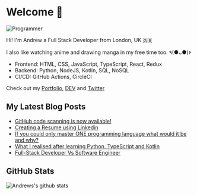 # Welcome 👋

![Programmer](https://res.cloudinary.com/d74fh3kw/image/upload/v1594399766/github_x15mfs.jpg 'Programmer')

Hi! I'm Andrew a Full Stack Developer from London, UK 🇬🇧

I also like watching anime and drawing manga in my free time too. ٩(●ᴗ●)۶

- Frontend: HTML, CSS, JavaScript, TypeScript, React, Redux
- Backend: Python, NodeJS, Kotlin, SQL, NoSQL
- CI/CD: GitHub Actions, CircleCI

Check out my [Portfolio](https://andrewbaisden.com/ "Andrew Baisden's Portfolio"), [DEV](https://dev.to/andrewbaisden "Andrew Baisden's DEV") and [Twitter](https://twitter.com/andrewbaisden "Andrew Baisden's Twitter")

## My Latest Blog Posts

<!-- BLOG-POST-LIST:START -->
- [GitHub code scanning is now available!](https://dev.to/andrewbaisden/github-code-scanning-is-now-available-20h4)
- [Creating a Resume using Linkedin](https://dev.to/andrewbaisden/creating-a-resume-using-linkedin-5262)
- [If you could only master ONE programming language what would it be and why?](https://dev.to/andrewbaisden/if-you-could-only-master-one-programming-language-what-would-it-be-and-why-10h7)
- [What I realised after learning Python, TypeScript and Kotlin](https://dev.to/andrewbaisden/what-i-realised-after-learning-python-typescript-and-kotlin-44nf)
- [Full-Stack Developer Vs Software Engineer](https://dev.to/andrewbaisden/full-stack-developer-vs-software-engineer-3ljk)
<!-- BLOG-POST-LIST:END -->

## GitHub Stats

![Andrews's github stats](https://github-readme-stats.vercel.app/api?username=andrewbaisden&show_icons=true&theme=tokyonight)
